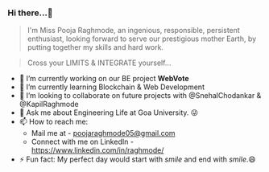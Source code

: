### Hi there...👋

> I'm Miss Pooja Raghmode, an ingenious, responsible, persistent enthusiast, looking forward to serve our prestigious mother Earth, by
putting together my skills and hard work.

> Cross your LIMITS & INTEGRATE yourself...

- 🔭 I’m currently working on our BE project **WebVote**
- 🌱 I’m currently learning Blockchain & Web Development
- 👯 I’m looking to collaborate on future projects with @SnehalChodankar & @KapilRaghmode
- 💬 Ask me about Engineering Life at Goa University. :stuck_out_tongue_winking_eye:
- 📫 How to reach me: 
     - Mail me at - poojaraghmode05@gmail.com
     - Connect with me on LinkedIn - https://www.linkedin.com/in/raghmode/
- ⚡ Fun fact: My perfect day would start with *smile* and end with *smile*.:smile:
